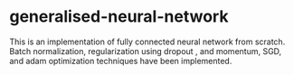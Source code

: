 # generalised-neural-network
This is an implementation of fully connected neural network from scratch. Batch normalization,  regularization using dropout , and momentum, SGD, and adam optimization techniques have been implemented.
